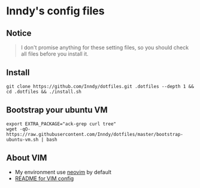# Inndy's config files

## Notice

> I don't promise anything for these setting files,
> so you should check all files before you install it.

## Install

`git clone https://github.com/Inndy/dotfiles.git .dotfiles --depth 1 && cd .dotfiles && ./install.sh`

## Bootstrap your ubuntu VM

```
export EXTRA_PACKAGE="ack-grep curl tree"
wget -qO- https://raw.githubusercontent.com/Inndy/dotfiles/master/bootstrap-ubuntu-vm.sh | bash
```

## About VIM

- My environment use [neovim](https://github.com/neovim/neovim) by default
- [README for VIM config](README_VIM.md)
